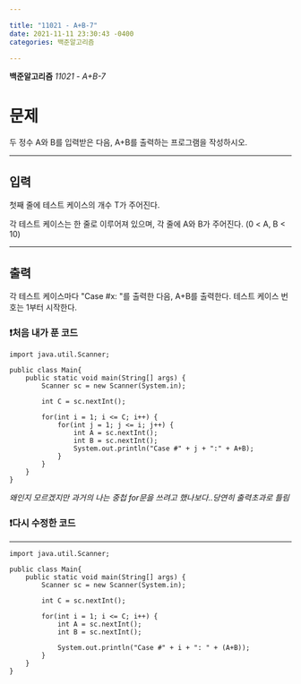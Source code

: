 ```yaml
---

title: "11021 - A+B-7"
date: 2021-11-11 23:30:43 -0400
categories: 백준알고리즘

---
```


**백준알고리즘** _11021 - A+B-7_ 

# 문제
두 정수 A와 B를 입력받은 다음, A+B를 출력하는 프로그램을 작성하시오.

---

## 입력
첫째 줄에 테스트 케이스의 개수 T가 주어진다.

각 테스트 케이스는 한 줄로 이루어져 있으며, 각 줄에 A와 B가 주어진다. (0 < A, B < 10)

---

## 출력
각 테스트 케이스마다 "Case #x: "를 출력한 다음, A+B를 출력한다. 테스트 케이스 번호는 1부터 시작한다.


### ❗️처음 내가 푼 코드

    import java.util.Scanner;

    public class Main{
        public static void main(String[] args) {
            Scanner sc = new Scanner(System.in);
        
            int C = sc.nextInt();
        
            for(int i = 1; i <= C; i++) {
                for(int j = 1; j <= i; j++) {
                    int A = sc.nextInt();
                    int B = sc.nextInt();
                    System.out.println("Case #" + j + ":" + A+B);
                }
            }
        }
    }

_왜인지 모르겠지만 과거의 나는 중첩 for문을 쓰려고 했나보다..당연히 출력초과로 틀림_

### ❗️다시 수정한 코드

---

    import java.util.Scanner;

    public class Main{
        public static void main(String[] args) {
            Scanner sc = new Scanner(System.in);
        
            int C = sc.nextInt();
        
            for(int i = 1; i <= C; i++) {
                int A = sc.nextInt();
                int B = sc.nextInt();
            
                System.out.println("Case #" + i + ": " + (A+B));
            }
        }
    }